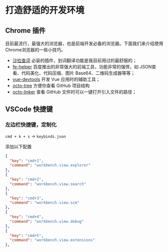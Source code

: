 # 打造舒适的开发环境

## Chrome 插件
目前最流行，最强大的浏览器，也是前端开发必备的浏览器。下面我们来介绍使用Chrome浏览器的一些小技巧。  

- [沙拉查词](https://chrome.google.com/webstore/detail/cdonnmffkdaoajfknoeeecmchibpmkmg) 必装的插件，划词翻译功能是我目前用过的最舒服的；  
- [fe-helper](https://www.baidufe.com/fehelper) 百度推出的非常强大的前端工具，功能非常的强悍，如 JSON查看、代码美化、代码压缩、图片 Base64、二维码生成器等等；  
- [vue-devtools](https://github.com/vuejs/vue-devtools) 开发 Vue 应用时的辅助工具；  
- [octo-tree](https://github.com/ovity/octotree) 方便你查看 GitHub 项目结构
- [octo-linker](https://github.com/OctoLinker/OctoLinker) 查看 GitHub 文件时可以一键打开引入文件的路径；

## VSCode 快捷键

### 左边栏快捷键，定制化

`cmd + k + s` -> `keybinds.json`

添加以下配置
```json
{
  "key": "cmd+1",
  "command": "workbench.view.explorer"
},
{
  "key": "cmd+2",
  "command": "workbench.view.search"
},
{
  "key": "cmd+3",
  "command": "workbench.view.scm"
},
{
  "key": "cmd+4",
  "command": "workbench.view.debug"
},
{
  "key": "cmd+5",
  "command": "workbench.view.extensions"
},
```
